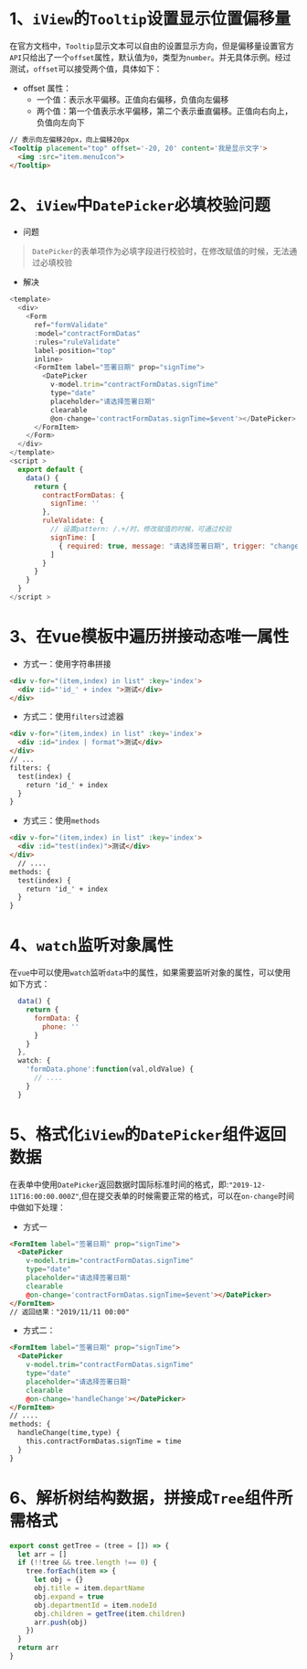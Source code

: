 # 1、`iView`的`Tooltip`设置显示位置偏移量
在官方文档中，`Tooltip`显示文本可以自由的设置显示方向，但是偏移量设置官方`API`只给出了一个`offset`属性，默认值为`0`，类型为`number`。并无具体示例。经过测试，`offset`可以接受两个值，具体如下：
* offset 属性：
  - 一个值：表示水平偏移。正值向右偏移，负值向左偏移
  - 两个值：第一个值表示水平偏移，第二个表示垂直偏移。正值向右向上，负值向左向下
```html
// 表示向左偏移20px，向上偏移20px
<Tooltip placement="top" offset='-20, 20' content='我是显示文字'>
  <img :src="item.menuIcon">
</Tooltip>
```

# 2、`iView`中`DatePicker`必填校验问题
* 问题
> `DatePicker`的表单项作为必填字段进行校验时，在修改赋值的时候，无法通过必填校验
* 解决
```javascript
<template>
  <div>
    <Form
      ref="formValidate"
      :model="contractFormDatas"
      :rules="ruleValidate"
      label-position="top"
      inline>
      <FormItem label="签署日期" prop="signTime">
        <DatePicker 
          v-model.trim="contractFormDatas.signTime" 
          type="date"
          placeholder="请选择签署日期"
          clearable
          @on-change='contractFormDatas.signTime=$event'></DatePicker>
      </FormItem>
    </Form> 
  </div>
</template>
<script >
  export default {
    data() {
      return {
        contractFormDatas: {
          signTime: ''
        },
        ruleValidate: {
          // 设置pattern: /.+/时，修改赋值的时候，可通过校验
          signTime: [
            { required: true, message: "请选择签署日期", trigger: "change",pattern: /.+/}
          ]
        }
      }
    }
  }
</script >
```
  
# 3、在vue模板中遍历拼接动态唯一属性
* 方式一：使用字符串拼接
```html
<div v-for="(item,index) in list" :key='index'>
  <div :id="'id_' + index ">测试</div>
</div>
```
* 方式二：使用`filters`过滤器
```html
<div v-for="(item,index) in list" :key='index'>
  <div :id="index | format">测试</div>
</div>
// ...
filters: {
  test(index) {
    return 'id_' + index
  }
}
```
* 方式三：使用`methods`
```html
<div v-for="(item,index) in list" :key='index'>
  <div :id="test(index)">测试</div>
</div>
  // ....
methods: {
  test(index) {
    return 'id_' + index
  }
}
```

# 4、`watch`监听对象属性
在`vue`中可以使用`watch`监听`data`中的属性，如果需要监听对象的属性，可以使用如下方式：

```javascript
  data() {
    return {
      formData: {
        phone: ''
      }
    }
  },
  watch: {
    'formData.phone':function(val,oldValue) {
      // ....
    }
  }
```

# 5、格式化`iView`的`DatePicker`组件返回数据
在表单中使用`DatePicker`返回数据时国际标准时间的格式，即:`"2019-12-11T16:00:00.000Z"`,但在提交表单的时候需要正常的格式，可以在`on-change`时间中做如下处理：
* 方式一
```html
<FormItem label="签署日期" prop="signTime">
  <DatePicker 
    v-model.trim="contractFormDatas.signTime" 
    type="date"
    placeholder="请选择签署日期"
    clearable
    @on-change='contractFormDatas.signTime=$event'></DatePicker>
</FormItem>
// 返回结果："2019/11/11 00:00"
```
* 方式二：
```html
<FormItem label="签署日期" prop="signTime">
  <DatePicker 
    v-model.trim="contractFormDatas.signTime" 
    type="date"
    placeholder="请选择签署日期"
    clearable
    @on-change='handleChange'></DatePicker>
</FormItem>
// ....
methods: {
  handleChange(time,type) {
    this.contractFormDatas.signTime = time
  }
}
```

# 6、解析树结构数据，拼接成`Tree`组件所需格式
```javascript
export const getTree = (tree = []) => {
  let arr = []
  if (!!tree && tree.length !== 0) {
    tree.forEach(item => {
      let obj = {}
      obj.title = item.departName
      obj.expand = true
      obj.departmentId = item.nodeId
      obj.children = getTree(item.children)
      arr.push(obj)
    })
  }
  return arr
}
```